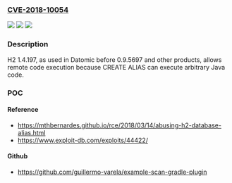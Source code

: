 ### [CVE-2018-10054](https://cve.mitre.org/cgi-bin/cvename.cgi?name=CVE-2018-10054)
![](https://img.shields.io/static/v1?label=Product&message=n%2Fa&color=blue)
![](https://img.shields.io/static/v1?label=Version&message=n%2Fa&color=blue)
![](https://img.shields.io/static/v1?label=Vulnerability&message=n%2Fa&color=brighgreen)

### Description

H2 1.4.197, as used in Datomic before 0.9.5697 and other products, allows remote code execution because CREATE ALIAS can execute arbitrary Java code.

### POC

#### Reference
- https://mthbernardes.github.io/rce/2018/03/14/abusing-h2-database-alias.html
- https://www.exploit-db.com/exploits/44422/

#### Github
- https://github.com/guillermo-varela/example-scan-gradle-plugin


